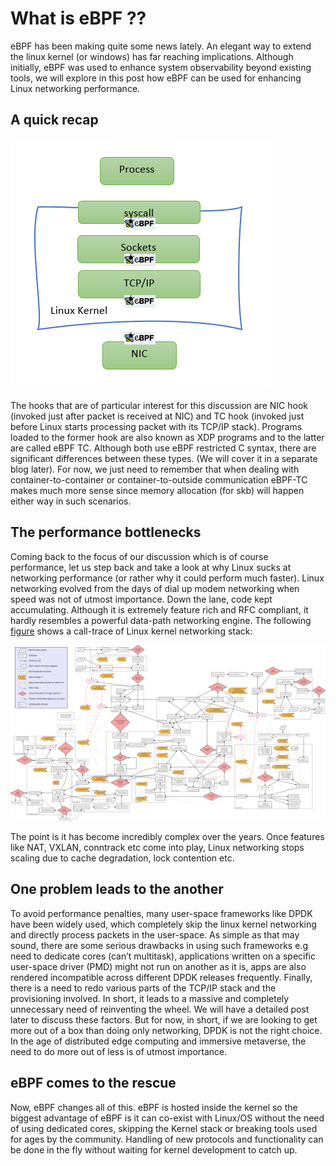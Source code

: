 # What is eBPF ??

eBPF has been making quite some news lately.  An elegant way to extend the linux kernel (or windows)  has far reaching implications. Although initially, eBPF was used to enhance system observability beyond existing tools, we will explore in this post how eBPF can be used for enhancing Linux networking performance. 

## A quick recap

![ebpf](photos/ebpf.png)

The hooks that are of particular interest for this discussion are NIC hook (invoked just after packet is received at NIC) and TC hook (invoked just before Linux starts processing packet with its TCP/IP stack).  Programs loaded to the former hook are also known as XDP programs and to the latter are called eBPF TC. Although both use eBPF restricted C syntax, there are significant differences between these types. (We will cover it in a separate blog later). For now, we just need to remember that when dealing with container-to-container or container-to-outside communication eBPF-TC makes much more sense since memory allocation (for skb) will happen either way in such scenarios.

## The performance bottlenecks

Coming back to the focus of our discussion which is of course performance, let us step back and take a look at why Linux sucks at networking performance (or rather why it could perform much faster). Linux networking evolved from the days of dial up modem networking when speed was not of utmost importance. Down the lane, code kept accumulating. Although it is extremely feature rich and RFC compliant, it hardly resembles a powerful data-path networking engine.  The following [figure](https://airtoncs.wordpress.com/2016/01/28/linux-kernel-flow-diagram/) shows a call-trace of Linux kernel networking stack:

![linux networking](photos/linux.png)

The point is it has become incredibly complex over the years. Once features like NAT, VXLAN, conntrack etc come into play, Linux networking stops scaling due to cache degradation, lock contention etc.  

## One problem leads to the another 

To avoid performance penalties, many user-space frameworks like DPDK have been widely used, which completely skip the linux kernel networking and directly process packets in the user-space. As simple as that may sound, there are some serious drawbacks in using such frameworks e.g need to dedicate cores (can’t multitask), applications written on a specific user-space driver (PMD) might not run on another as it is, apps are also rendered incompatible across different DPDK releases frequently. Finally, there is a need to redo various parts of the TCP/IP stack and the provisioning involved. In short, it leads to a massive and completely unnecessary need of reinventing the wheel.  We will have a detailed post later to discuss these factors. But for now, in short, if we are looking to get more out of a box than doing only networking, DPDK is not the right choice. In the age of distributed edge computing and immersive metaverse, the need to do more out of less is of utmost importance. 

## eBPF comes to the rescue

Now, eBPF changes all of this. eBPF is hosted inside the kernel so the biggest advantage of eBPF is it can co-exist with Linux/OS without the need of using dedicated cores, skipping the Kernel stack or breaking tools used for ages by the community. Handling of new protocols and functionality can be done in the fly without waiting for kernel development to catch up.


